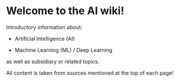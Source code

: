 # Welcome to the AI wiki! #

Introductory information about:

- Artificial Intelligence (AI)

- Machine Learning (ML) / Deep Learning

as well as subsidiary or related topics.

All content is taken from sources mentioned at the top of each page!
